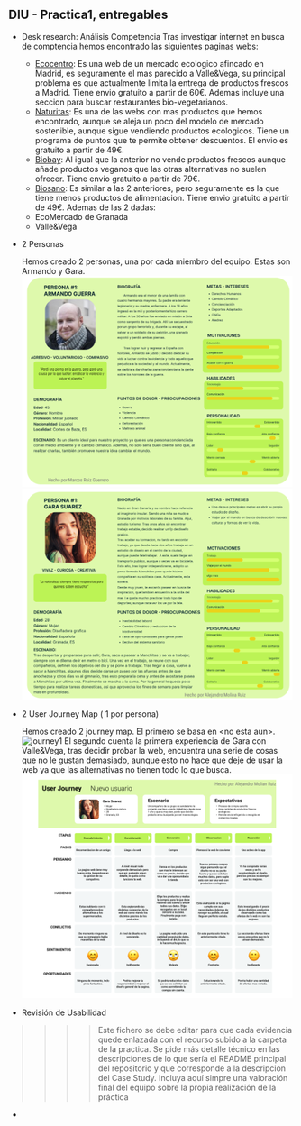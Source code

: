 ## DIU - Practica1, entregables


- Desk research: Análisis Competencia
  Tras investigar internet en busca de comptencia hemos encontrado las siguientes paginas webs:
  - [Ecocentro](https://www.ecocentro.es/tienda/): Es una web de un mercado ecologico afincado en Madrid, es seguramente el mas parecido a Valle&Vega, su principal problema es que actualmente limita la entrega de productos frescos a Madrid. Tiene envio gratuito a partir de 60€. Ademas incluye una seccion para buscar restaurantes bio-vegetarianos.
  - [Naturitas](https://www.naturitas.es/): Es una de las webs con mas productos que hemos encontrado, aunque se aleja un poco del modelo de mercado sostenible, aunque sigue vendiendo productos ecologicos. Tiene un programa de puntos que te permite obtener descuentos. El envio es gratuito a partir de 49€.
  - [Biobay](https://biobay.es/): Al igual que la anterior no vende productos frescos aunque añade productos veganos que las otras alternativas no suelen ofrecer. Tiene envio gratuito a partir de 79€.
  - [Biosano](https://biobay.es/): Es similar a las 2 anteriores, pero seguramente es la que tiene menos productos de alimentacion. Tiene envio gratuito a partir de 49€.
  Ademas de las 2 dadas:
  - EcoMercado de Granada
  - Valle&Vega
- 2 Personas

  Hemos creado 2 personas, una por cada miembro del equipo. Estas son Armando y Gara.
  ![persona1](persona1.png)
  ![persona2](persona2.png)
- 2 User Journey Map  ( 1 por persona)

  Hemos creado 2 journey map.
  El primero se basa en \<no esta aun\>.
  ![journey1](journey1.png)
  El segundo cuenta la primera experiencia de Gara con Valle&Vega, tras decidir probar la web, encuentra una serie de cosas     que no le gustan demasiado, aunque esto no hace que deje de usar la web ya que las alternativas no tienen todo lo que busca.
  ![journey2](journey2.png)
- Revisión de Usabilidad 


>>>> Este fichero se debe editar para que cada evidencia quede enlazada con el recurso subido a la carpeta de la practica. Se pide más detalle técnico en las descripciones de lo que sería el README principal del repositorio y que corresponde a la descripcion del Case Study.
>>>> Incluya aquí simpre una valoración final del equipo sobre la propia realización de la práctica

- 
